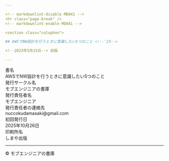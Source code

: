 ```yaml
---

<!-- markdownlint-disable MD041 -->
<hr class="page-break" />
<!-- markdownlint-enable MD041 -->

<section class="colophon">

## AWSでNW設計を行うときに意識したい5つのこと <!--'23-->

<!--2023年5月15日--> 初版

---
```


<div class="colophon-container">
  <div class="colophon-row">
    <div class="colophon-label">書名</div>
    <div class="colophon-value">AWSでNW設計を行うときに意識したい5つのこと</div>
  </div>
  <div class="colophon-row">
    <div class="colophon-label">発行サークル名</div>
    <div class="colophon-value">モブエンジニアの書庫</div>
  </div>
  <div class="colophon-row">
    <div class="colophon-label">発行責任者名</div>
    <div class="colophon-value">モブエンジニア</div>
  </div>
  <div class="colophon-row">
    <div class="colophon-label">発行責任者の連絡先</div>
    <div class="colophon-value">nuccokudamasaki@gmail.com</div>
  </div>
  <div class="colophon-row">
    <div class="colophon-label">初回発行日</div>
    <div class="colophon-value">2025年10月26日</div>
  </div>
  <div class="colophon-row">
    <div class="colophon-label">印刷所名</div>
    <div class="colophon-value">しまや出版</div>
  </div>
</div>

---

<!-- textlint-disable ja-technical-writing/ja-no-mixed-period -->

© <!--2025--> モブエンジニアの書庫

<!-- textlint-enable: ja-technical-writing/ja-no-mixed-period -->

</section>
